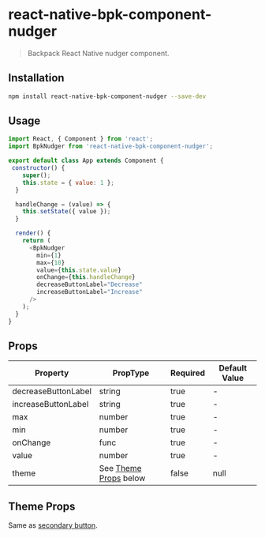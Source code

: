# react-native-bpk-component-nudger

> Backpack React Native nudger component.

## Installation

```sh
npm install react-native-bpk-component-nudger --save-dev
```

## Usage

```js
import React, { Component } from 'react';
import BpkNudger from 'react-native-bpk-component-nudger';

export default class App extends Component {
 constructor() {
    super();
    this.state = { value: 1 };
  }

  handleChange = (value) => {
    this.setState({ value });
  }

  render() {
    return (
      <BpkNudger
        min={1}
        max={10}
        value={this.state.value}
        onChange={this.handleChange}
        decreaseButtonLabel="Decrease"
        increaseButtonLabel="Increase"
      />
    );
  }
}
```

## Props

| Property              | PropType                              | Required | Default Value |
| --------------------- | ------------------------------------- | -------- | ------------- |
| decreaseButtonLabel   | string                                | true     | -             |
| increaseButtonLabel   | string                                | true     | -             |
| max                   | number                                | true     | -             |
| min                   | number                                | true     | -             |
| onChange              | func                                  | true     | -             |
| value                 | number                                | true     | -             |
| theme                 | See [Theme Props](#theme-props) below | false    | null          |

## Theme Props

Same as [secondary button](/components/native/button#theme-props).
